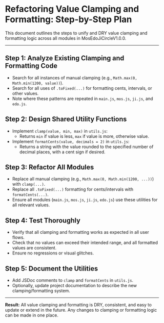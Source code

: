 # Refactoring Value Clamping and Formatting: Step-by-Step Plan

This document outlines the steps to unify and DRY value clamping and formatting logic across all modules in MosEdoJiCircleV1.0.0.

---

## Step 1: Analyze Existing Clamping and Formatting Code
- Search for all instances of manual clamping (e.g., `Math.max(0, Math.min(1200, value))`).
- Search for all uses of `.toFixed(...)` for formatting cents, intervals, or other values.
- Note where these patterns are repeated in `main.js`, `mos.js`, `ji.js`, and `edo.js`.

## Step 2: Design Shared Utility Functions
- Implement `clamp(value, min, max)` in `utils.js`:
  - Returns `min` if value is less, `max` if value is more, otherwise value.
- Implement `formatCents(value, decimals = 2)` in `utils.js`:
  - Returns a string with the value rounded to the specified number of decimal places, with a cent sign if desired.

## Step 3: Refactor All Modules
- Replace all manual clamping (e.g., `Math.max(0, Math.min(1200, ...))`) with `clamp(...)`.
- Replace all `.toFixed(...)` formatting for cents/intervals with `formatCents(...)`.
- Ensure all modules (`main.js`, `mos.js`, `ji.js`, `edo.js`) use these utilities for all relevant values.

## Step 4: Test Thoroughly
- Verify that all clamping and formatting works as expected in all user flows.
- Check that no values can exceed their intended range, and all formatted values are consistent.
- Ensure no regressions or visual glitches.

## Step 5: Document the Utilities
- Add JSDoc comments to `clamp` and `formatCents` in `utils.js`.
- Optionally, update project documentation to describe the new clamping/formatting system.

---

**Result:**
All value clamping and formatting is DRY, consistent, and easy to update or extend in the future. Any changes to clamping or formatting logic can be made in one place.
